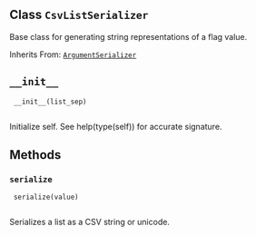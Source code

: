 

## Class  `CsvListSerializer` 
Base class for generating string representations of a flag value.

Inherits From: [ `ArgumentSerializer` ](https://tensorflow.google.cn/api_docs/python/tf/compat/v1/flags/ArgumentSerializer)

##  `__init__` 


```
 __init__(list_sep)
 
```

Initialize self.  See help(type(self)) for accurate signature.

## Methods


###  `serialize` 


```
 serialize(value)
 
```

Serializes a list as a CSV string or unicode.

